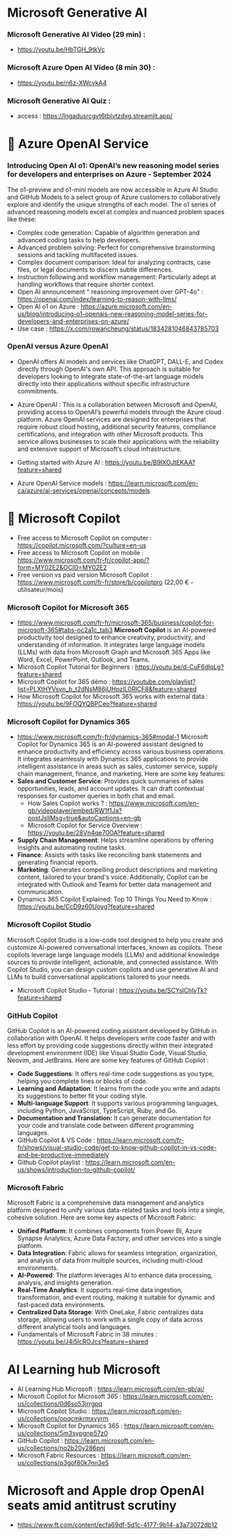 # Microsoft Generative AI


### Microsoft Generative AI Video (29 min) : 
- https://youtu.be/HbTGH_9tkVc

### Microsoft Azure Open AI Video (8 min 30) : 
- https://youtu.be/n6z-XWcvkA4

### Microsoft Generative AI Quiz : 
- access : https://lngadusrcgvt6tblvtzdxg.streamlit.app/

# 🚀  Azure OpenAI Service

### Introducing Open AI o1: OpenAI’s new reasoning model series for developers and enterprises on Azure - September 2024 
The o1-preview and o1-mini models are now accessible in Azure AI Studio and GitHub Models to a select group of Azure customers to collaboratively explore and identify the unique strengths of each model. The o1 series of advanced reasoning models excel at complex and nuanced problem spaces like these: 
- Complex code generation: Capable of algorithm generation and advanced coding tasks to help developers. 
- Advanced problem solving: Perfect for comprehensive brainstorming sessions and tackling multifaceted issues. 
- Complex document comparison: Ideal for analyzing contracts, case files, or legal documents to discern subtle differences. 
- Instruction following and workflow management: Particularly adept at handling workflows that require shorter context.
- Open AI announcement " reasoning improvement over GPT-4o" : https://openai.com/index/learning-to-reason-with-llms/
- Open AI o1 on Azure : https://azure.microsoft.com/en-us/blog/introducing-o1-openais-new-reasoning-model-series-for-developers-and-enterprises-on-azure/
- Use case : https://x.com/rowancheung/status/1834281046843785703

### OpenAI versus Azure OpenAI 
- OpenAI offers AI models and services like ChatGPT, DALL-E, and Codex directly through OpenAI's own API. This approach is suitable for developers looking to integrate state-of-the-art language models directly into their applications without specific infrastructure commitments.
- Azure OpenAI : This is a collaboration between Microsoft and OpenAI, providing access to OpenAI’s powerful models through the Azure cloud platform. Azure OpenAI services are designed for enterprises that require robust cloud hosting, additional security features, compliance certifications, and integration with other Microsoft products. This service allows businesses to scale their applications with the reliability and extensive support of Microsoft’s cloud infrastructure.

- Getting started with Azure AI : 
https://youtu.be/B9IXOJtEKAA?feature=shared
- Azure OpenAI Service models :
https://learn.microsoft.com/en-ca/azure/ai-services/openai/concepts/models


# 🚀  Microsoft Copilot 
- Free access to Microsoft Copilot on computer : https://copilot.microsoft.com/?culture=en-us
- Free access to Microsoft Copilot on mobile : https://www.microsoft.com/fr-fr/copilot-app/?form=MY02E2&OCID=MY02E2
- Free version vs paid version Microsoft Copilot : https://www.microsoft.com/fr-fr/store/b/copilotpro (22,00 € - utilisateur/mois) 

### Microsoft Copilot for Microsoft 365
- https://www.microsoft.com/fr-fr/microsoft-365/business/copilot-for-microsoft-365#tabs-oc2a1c_tab3
**Microsoft Copilot** is an AI-powered productivity tool designed to enhance creativity, productivity, and understanding of information. It integrates large language models (LLMs) with data from Microsoft Graph and Microsoft 365 Apps like Word, Excel, PowerPoint, Outlook, and Teams.
- Microsoft Copilot Tutorial for Beginners : https://youtu.be/d-CuF6dlqLg?feature=shared
- Microsoft Copilot for 365 démo : https://youtube.com/playlist?list=PLXtHYVsvn_b_t2dNsM86jUHpzlL0RlCF8&feature=shared
- How Microsoft Copilot for Microsoft 365 works with external data : https://youtu.be/9FOQYQBPCeo?feature=shared

### Microsoft Copilot for Dynamics 365 
- https://www.microsoft.com/fr-fr/dynamics-365#modal-1
Microsoft Copilot for Dynamics 365 is an AI-powered assistant designed to enhance productivity and efficiency across various business operations. It integrates seamlessly with Dynamics 365 applications to provide intelligent assistance in areas such as sales, customer service, supply chain management, finance, and marketing.
Here are some key features:
- **Sales and Customer Service**: Provides quick summaries of sales opportunities, leads, and account updates. It can draft contextual responses for customer queries in both chat and email.
  - How Sales Copilot works ? : https://www.microsoft.com/en-gb/videoplayer/embed/RW1f1Ja?postJsllMsg=true&autoCaptions=en-gb
  - Microsoft Copilot for Service Overview : https://youtu.be/28Vn4qe70OA?feature=shared
- **Supply Chain Management**: Helps streamline operations by offering insights and automating routine tasks.
- **Finance**: Assists with tasks like reconciling bank statements and generating financial reports.
- **Marketing**: Generates compelling product descriptions and marketing content, tailored to your brand's voice.
Additionally, Copilot can be integrated with Outlook and Teams for better data management and communication.
- Dynamics 365 Copilot Explained: Top 10 Things You Need to Know : https://youtu.be/CcD9z60Uoyg?feature=shared


### Microsoft Copilot Studio 
Microsoft Copilot Studio is a low-code tool designed to help you create and customize AI-powered conversational interfaces, known as copilots. These copilots leverage large language models (LLMs) and additional knowledge sources to provide intelligent, actionable, and connected assistance.
With Copilot Studio, you can design custom copilots and use generative AI and LLMs to build conversational applications tailored to your needs. 
- Microsoft Copilot Studio - Tutorial : https://youtu.be/SCYsIChlyTk?feature=shared


### GitHub Copilot 
GitHub Copilot is an AI-powered coding assistant developed by GitHub in collaboration with OpenAI. It helps developers write code faster and with less effort by providing code suggestions directly within their integrated development environment (IDE) like Visual Studio Code, Visual Studio, Neovim, and JetBrains.
Here are some key features of GitHub Copilot :
- **Code Suggestions**: It offers real-time code suggestions as you type, helping you complete lines or blocks of code.
- **Learning and Adaptation**: It learns from the code you write and adapts its suggestions to better fit your coding style.
- **Multi-language Support**: It supports various programming languages, including Python, JavaScript, TypeScript, Ruby, and Go.
- **Documentation and Translation**: It can generate documentation for your code and translate code between different programming languages.
- GitHub Copilot & VS Code : https://learn.microsoft.com/fr-fr/shows/visual-studio-code/get-to-know-github-copilot-in-vs-code-and-be-productive-immediately
- Github Copilot playlist : https://learn.microsoft.com/en-us/shows/introduction-to-github-copilot/

### Microsoft Fabric 
  Microsoft Fabric is a comprehensive data management and analytics platform designed to unify various data-related tasks and tools into a single, cohesive solution. 
  Here are some key aspects of Microsoft Fabric: 
  - **Unified Platform**: It combines components from Power BI, Azure Synapse Analytics, Azure Data Factory, and other services into a single platform.
  - **Data Integration**: Fabric allows for seamless integration, organization, and analysis of data from multiple sources, including multi-cloud environments.
  - **AI-Powered**: The platform leverages AI to enhance data processing, analysis, and insights generation.
  - **Real-Time Analytics**: It supports real-time data ingestion, transformation, and event routing, making it suitable for dynamic and fast-paced data environments.
  - **Centralized Data Storage**: With OneLake, Fabric centralizes data storage, allowing users to work with a single copy of data across different analytical tools and languages.
- Fundamentals of Microsoft Fabric in 38 minutes : https://youtu.be/J4i5lcROJcs?feature=shared

# AI Learning hub Microsoft 
- AI Learning Hub Microsoft : https://learn.microsoft.com/en-gb/ai/
- Microsoft Copilot for Microsoft 365 : https://learn.microsoft.com/en-us/collections/0d6so53jrrgpq
- Microsoft Copilot Studio : https://learn.microsoft.com/en-us/collections/opqcmkrmxyyrm
- Microsoft Copilot for Dynamics 365 : https://learn.microsoft.com/en-us/collections/5m3sypgnp57z0
- GitHub Copilot : https://learn.microsoft.com/en-us/collections/nq2b20y286pnj
- Microsoft Fabric Resources : https://learn.microsoft.com/en-us/collections/p3gof80k7nn3e5

# Microsoft and Apple drop OpenAI seats amid antitrust scrutiny
- https://www.ft.com/content/ecfa69df-5d1c-4177-9b14-a3a73072db12

  

